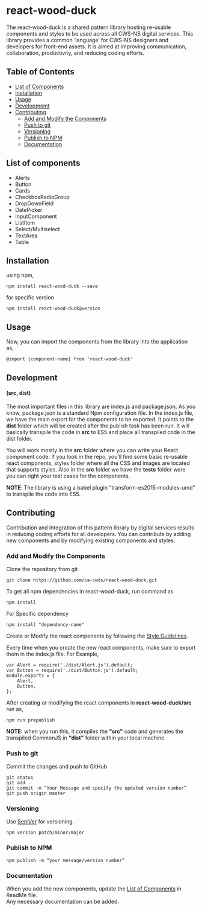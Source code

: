 # react-wood-duck

The react-wood-duck is a shared pattern library hosting re-usable components and styles to be used across all CWS-NS digital services. This library provides a common ‘language’ for CWS-NS designers and developers for front-end assets. It is aimed at improving communication, collaboration, productivity, and reducing coding efforts.

## Table of Contents

* [List of Components](#list-of-components)
* [Installation](#installation)
* [Usage](#usage)
* [Developmemt](#development)
* [Contributing](#contributing)
	* [Add and Modify the Components](#add-and-modify-the-components)
	* [Push to git](#push-to-git)
	* [Versioning](#versioning)
	* [Publish to NPM](#publish-to-npm)
	* [Documentation](#documentation)

## List of components

*	Alerts
*	Button
*	Cards
*	CheckboxRadioGroup
*	DropDownField
*	DatePicker
*	InputComponent
*	ListItem
*	Select/Multiselect
*	TextArea
*	Table

## Installation

using npm,

	npm install react-wood-duck --save

for specific version 

	npm install react-wood-duck@version
  
## Usage

Now, you can import the components from the library into the application as,

	@import {component-name} from 'react-wood-duck'
  
## Development 
#### (src, dist)

The most important files in this library are index.js and package.json. As you know, package.json is a standard Npm configuration file. In the index.js file, we have the main export for the components to be exported. It points to the **dist** folder which will be created after the publish task has been run. It will basically transpile the code in **src** to ES5 and place all transpiled code in the dist folder.

You will work mostly in the **src** folder where you can write your React component code. If you look in the repo, you’ll find some basic re-usable react components, styles folder where all the CSS and images are located that supports styles. Also in the **src** folder we have the __tests__ folder were you can right your test cases for the components.

**NOTE**: The library is using a babel plugin "transform-es2015-modules-umd" to transpile the code into ES5.

## Contributing

Contribution and Integration of this pattern library by digital services results in reducing coding efforts for all developers. You can contribute by adding new components and by modifying existing components and styles.

### Add and Modify the Components

Clone the repository from git

	git clone https://github.com/ca-cwds/react-wood-duck.git

To get all npm dependencies in react-wood-duck, run command as

	npm install 
	
For Specific dependency 

	npm install "dependency-name" 

Create or Modify the react components by following the [Style Guidelines](https://github.com/airbnb/javascript/tree/master/react).

Every time when you create the new react components, make sure to export them in the index.js file.
For Example, 

	var Alert = require('./dist/Alert.js').default;
	var Button = require('./dist/Button.js').default;
	module.exports = {
		Alert,
		Button,
	};
		
After creating or modifying the react components in **react-wood-duck/src**						
run as,

	npm run prepublish
	
**NOTE:** when you run this, it compiles the **"src"** code and generates the transpiled CommonJS in **“dist”** folder within your local machine 
        
### Push to git

Commit the changes and push to GitHub
        
	git status 
	git add . 
	git commit -m “Your Message and specify the updated version number” 
	git push origin master  
 	
### Versioning

Use [SemVer](http://semver.org/) for versioning.

	npm version patch/minor/major
	
### Publish to NPM

	npm publish -m “your message/version number”
	
### Documentation

When you add the new components, update the [List of Components](#list-of-components) in ReadMe file.			
Any necessary documentation can be added.
